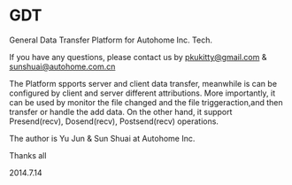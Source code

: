 GDT
===

General Data Transfer Platform for Autohome Inc. Tech.


If you have any questions, please contact us by pkukitty@gmail.com & sunshuai@autohome.com.cn

The Platform spports server and client data transfer, meanwhile is can be configured by client and server different attributions. More importantly, it can be used by monitor the file changed and the file triggeraction,and then transfer or handle the add data. On the other hand, it support Presend(recv), Dosend(recv), Postsend(recv) operations.

The author is Yu Jun & Sun Shuai at Autohome Inc.

Thanks all

2014.7.14

